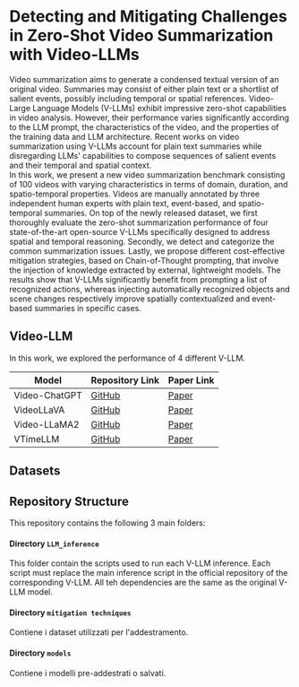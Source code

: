 # Detecting and Mitigating Challenges in Zero-Shot Video Summarization with Video-LLMs

Video summarization aims to generate a condensed textual version of an original video.
Summaries may consist of either plain text or a shortlist of salient events, possibly including temporal or spatial references. 
Video-Large Language Models (V-LLMs) exhibit impressive zero-shot capabilities in video analysis.
However, their performance varies significantly according to the LLM prompt, the characteristics of the video, and the properties of the training data and LLM architecture. Recent works on video summarization using V-LLMs account for plain text summaries while disregarding 
LLMs' capabilities to compose sequences of salient events and their temporal and spatial context.    
In this work, we present a new video summarization benchmark consisting of 100 videos with varying characteristics in terms of domain, duration, and spatio-temporal properties. Videos are manually annotated by three independent human experts with plain text, event-based, and spatio-temporal summaries. 
On top of the newly released dataset, we first thoroughly evaluate the zero-shot summarization performance of four state-of-the-art open-source V-LLMs specifically designed to address spatial and temporal reasoning. Secondly, we detect and categorize the common summarization issues. Lastly, we propose different cost-effective mitigation strategies, based on Chain-of-Thought prompting, that involve the injection of knowledge extracted by external, lightweight models. The results show that V-LLMs significantly benefit from prompting a list of recognized  actions,
whereas injecting automatically recognized objects and scene changes respectively improve spatially contextualized and event-based summaries in specific cases.

## Video-LLM

In this work, we explored the performance of 4 different V-LLM.

| Model         | Repository Link                            | Paper Link                                   |
|------------------|-------------------------------------------|---------------------------------------------|
| Video-ChatGPT            | [GitHub](https://github.com/mbzuai-oryx/Video-ChatGPT) | [Paper](https://arxiv.org/abs/2306.05424)   |
| VideoLLaVA           | [GitHub](https://github.com/PKU-YuanGroup/Video-LLaVA)     | [Paper](https://arxiv.org/abs/2311.10122)   |
| Video-LLaMA2 | [GitHub](https://github.com/DAMO-NLP-SG/VideoLLaMA2) | [Paper](https://arxiv.org/abs/2406.07476)   |
| VTimeLLM | [GitHub](https://github.com/huangb23/VTimeLLM) | [Paper](https://arxiv.org/abs/2311.18445) |

## Datasets


## Repository Structure

This repository contains the following 3 main folders:

#### Directory `LLM_inference`
This folder contain the scripts used to run each V-LLM inference. Each script must replace the main inference script in the official repository of the corresponding V-LLM. All teh dependencies are the same as the original V-LLM model.  

#### Directory `mitigation techniques`
Contiene i dataset utilizzati per l'addestramento.

#### Directory `models`
Contiene i modelli pre-addestrati o salvati.

